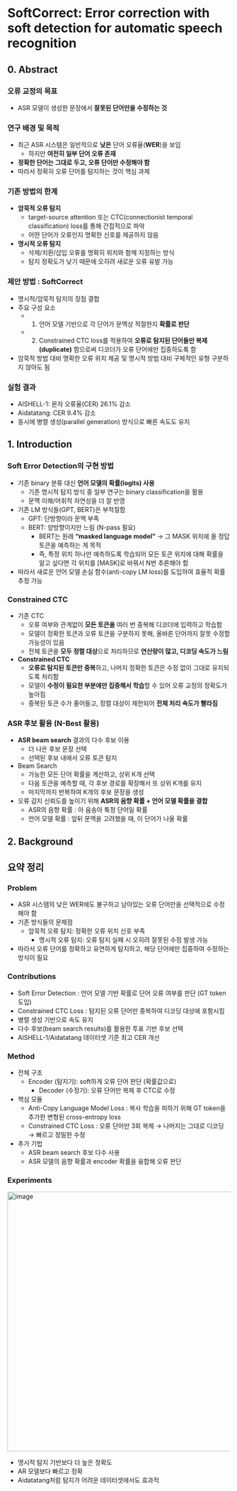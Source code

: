 # SoftCorrect: Error correction with soft detection for automatic speech recognition
  
  
## 0. Abstract
### 오류 교정의 목표
- ASR 모델이 생성한 문장에서 **잘못된 단어만을 수정하는 것**
  
### 연구 배경 및 목적
- 최근 ASR 시스템은 일반적으로 **낮은** 단어 오류율(**WER**)을 보임
  - 하지만 **여전히 일부 단어 오류 존재**
- **정확한 단어는 그대로 두고, 오류 단어만 수정해야 함**
- 따라서 정확히 오류 단어를 탐지하는 것이 핵심 과제
### 기존 방법의 한계
- **암묵적 오류 탐지**
  - target-source attention 또는 CTC(connectionist temporal classification) loss를 통해 간접적으로 파악
  - 어떤 단어가 오류인지 명확한 신호를 제공하지 않음 
- **명시적 오류 탐지**
  - 삭제/치환/삽입 오류를 명확히 위치와 함께 지정하는 방식
  - 탐지 정확도가 낮기 때문에 오히려 새로운 오류 유발 가능
### 제안 방법 : SoftCorrect
- 명시적/암묵적 탐지의 장점 결합
- 주요 구성 요소
  - 1) 언어 모델 기반으로 각 단어가 문맥상 적절한지 **확률로 판단**
  - 2) Constrained CTC loss를 적용하여 **오류로 탐지된 단어들만 복제(duplicate)** 함으로써 디코더가 오류 단어에만 집중하도록 함
- 암묵적 방법 대비 명확한 오류 위치 제공 및 명시적 방법 대비 구체적인 유형 구분하지 않아도 됨
### 실험 결과
  - AISHELL-1: 문자 오류율(CER) 26.1% 감소
  - Aidatatang: CER 9.4% 감소
  - 동시에 병렬 생성(parallel generation) 방식으로 빠른 속도도 유지

  
   
## 1. Introduction
### Soft Error Detection의 구현 방법
- 기존 binary 분류 대신 **언어 모델의 확률(logits) 사용**
  - 기존 명시적 탐지 방식 중 일부 연구는 binary classification을 활용 
  - 문맥 이해/어휘적 자연성을 더 잘 반영
- 기존 LM 방식들(GPT, BERT)은 부적절함
  - GPT: 단방향이라 문맥 부족
  - BERT: 양방향이지만 느림 (N-pass 필요)
    - BERT는 원래 **“masked language model”** -> 그 MASK 위치에 올 정답 토큰을 예측하는 게 목적
    - 즉, 특정 위치 하나만 예측하도록 학습되어 모든 토큰 위치에 대해 확률을 알고 싶다면 각 위치를 [MASK]로 바꿔서 N번 추론해야 함 
- 따라서 새로운 언어 모델 손실 함수(anti-copy LM loss)를 도입하여 효율적 확률 추정 가능

### Constrained CTC
- 기존 CTC
  - 오류 여부와 관계없이 **모든 토큰을** 여러 번 중복해 디코더에 입력하고 학습함
  - 모델이 정확한 토큰과 오류 토큰을 구분하지 못해, 올바른 단어까지 잘못 수정할 가능성이 있음
  - 전체 토큰을 **모두 정렬 대상**으로 처리하므로 **연산량이 많고, 디코딩 속도가 느림**
- **Constrained CTC**
  - **오류로 탐지된 토큰만 중복**하고, 나머지 정확한 토큰은 수정 없이 그대로 유지되도록 처리함
  - 모델이 **수정이 필요한 부분에만 집중해서 학습**할 수 있어 오류 교정의 정확도가 높아짐
  - 중복된 토큰 수가 줄어들고, 정렬 대상이 제한되어 **전체 처리 속도가 빨라짐**
 
### ASR 후보 활용 (N-Best 활용)
- **ASR beam search** 결과의 다수 후보 이용
  - 더 나은 후보 문장 선택
  - 선택된 후보 내에서 오류 토큰 탐지
- Beam Search
  - 가능한 모든 단어 확률을 계산하고, 상위 K개 선택
  - 다음 토큰을 예측할 때, 각 후보 경로를 확장해서 또 상위 K개를 유지
  - 마지막까지 반복하여 K개의 후보 문장을 생성 
- 오류 감지 신뢰도를 높이기 위해 **ASR의 음향 확률 + 언어 모델 확률을 결합**
  - ASR의 음향 확률 : 아 움송아 툭정 단어일 확률
  - 언어 모델 확률 : 앞뒤 문맥을 고려했을 때, 이 단어가 나올 확률

  
  
## 2. Background


  
  
## 요약 정리
### Problem
- ASR 시스템의 낮은 WER에도 불구하고 남아있는 오류 단어만을 선택적으로 수정해야 함
- 기존 방식들의 문제점
  - 암묵적 오류 탐지: 정확한 오류 위치 신호 부족
	- 명시적 오류 탐지: 오류 탐지 실패 시 오히려 잘못된 수정 발생 가능
- 따라서 오류 단어를 정확하고 유연하게 탐지하고, 해당 단어에만 집중하여 수정하는 방식이 필요

### Contributions
- Soft Error Detection : 언어 모델 기반 확률로 단어 오류 여부를 판단 (GT token 도입)
- Constrained CTC Loss : 탐지된 오류 단어만 중복하여 디코딩 대상에 포함시킴
- 병렬 생성 기반으로 속도 유지
- 다수 후보(beam search results)를 활용한 투표 기반 후보 선택
- AISHELL-1/Aidatatang 데이터셋 기준 최고 CER 개선

### Method
- 전체 구조
  - Encoder (탐지기): soft하게 오류 단어 판단 (확률값으로)
	- Decoder (수정기): 오류 단어만 복제 후 CTC로 수정
- 핵심 모듈
  - Anti-Copy Language Model Loss : 복사 학습을 피하기 위해 GT token을 추가한 변형된 cross-entropy loss
  - Constrained CTC Loss : 오류 단어만 3회 복제 → 나머지는 그대로 디코딩 → 빠르고 정밀한 수정
- 추가 기법
  - ASR beam search 후보 다수 사용
  - ASR 모델의 음향 확률과 encoder 확률을 융합해 오류 판단

### Experiments
<img width="585" alt="image" src="https://github.com/user-attachments/assets/9f9daca6-2ff4-41bf-bc11-dbcb29d356e8" />

- 명시적 탐지 기반보다 더 높은 정확도
- AR 모델보다 빠르고 정확
- Aidatatang처럼 탐지가 어려운 데이터셋에서도 효과적
